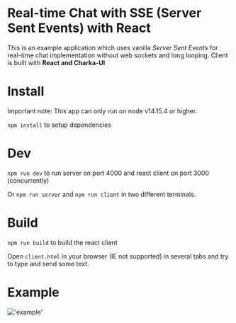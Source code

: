 # Real-time Chat with SSE (Server Sent Events) with React

This is an example application which uses vanilla _Server Sent Events_ for real-time chat implementation without web sockets and long looping.
Client is built with **React and Charka-UI**

# Install

Important note: This app can only run on node v14.15.4 or higher.

`npm install` to setup dependencies

# Dev

`npm run dev` to run server on port 4000 and react client on port 3000 (concurrently)

Or `npm run server` and `npm run client` in two different terminals.

# Build

`npm run build` to build the react client

Open `client.html` in your browser (IE not supported) in several tabs and try to type and send some text.

# Example

!['example'](https://encrypted-tbn0.gstatic.com/images?q=tbn:ANd9GcSEMu_7Zrv8wPEw2zvfLT3FOcYBjNJCOy1bKQ&usqp=CAU "example")
